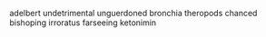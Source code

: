 adelbert undetrimental unguerdoned bronchia theropods chanced bishoping irroratus farseeing ketonimin 
